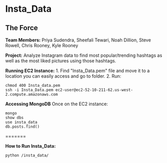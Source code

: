 # Insta_Data

## The Force

**Team Members:**
    Priya Sudendra,
    Sheefali Tewari,
    Noah Dillion,
    Steve Rowell, 
    Chris Rooney,
    Kyle Rooney

**Project:** Analyze Instagram data to find most popular/trending hashtags as well as the most liked pictures using those hashtags.

**Running EC2 Instance:**
    1. Find "Insta_Data.pem" file and move it to a location you can easily access and go to folder.
    2. Run: 
```
chmod 400 Insta_data.pem
ssh -i Insta_Data.pem ec2-user@ec2-52-10-211-62.us-west-2.compute.amazonaws.com
```

**Accessing MongoDB**
Once on the EC2 instance:
```
mongo
show dbs
use insta_data
db.posts.find()
```

=======

**How to Run Insta_Data:** 

    python /insta_data/

